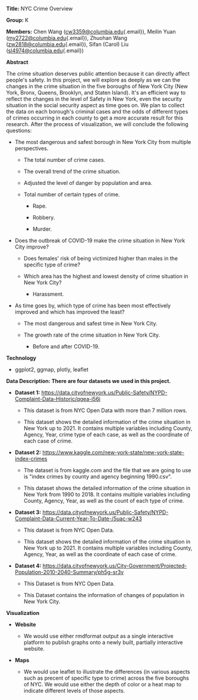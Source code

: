 **Title:** NYC Crime Overview

**Group:** K

**Members:** Chen Wang
([cw3359\@columbia.edu](mailto:cw3359@columbia.edu){.email}), Meilin
Yuan ([my2722\@columbia.edu](mailto:my2722@columbia.edu){.email}),
Zhuohan Wang
([zw2818\@columbia.edu](mailto:zw2818@columbia.edu){.email}), Sifan
(Carol) Liu ([sl4974\@columbia.edu](mailto:sl4974@columbia.edu){.email})

**Abstract**

The crime situation deserves public attention because it can directly
affect people's safety. In this project, we will explore as deeply as we
can the changes in the crime situation in the five boroughs of New York
City (New York, Bronx, Queens, Brooklyn, and Staten Island). It's an
efficient way to reflect the changes in the level of Safety in New York,
even the security situation in the social security aspect as time goes
on. We plan to collect the data on each borough's criminal cases and the
odds of different types of crimes occurring in each county to get a more
accurate result for this research. After the process of visualization,
we will conclude the following questions:

-   The most dangerous and safest borough in New York City from multiple
    perspectives.

    -   The total number of crime cases.

    -   The overall trend of the crime situation.

    -   Adjusted the level of danger by population and area.

    -   Total number of certain types of crime.

        -   Rape.

        -   Robbery.

        -   Murder.

-   Does the outbreak of COVID-19 make the crime situation in New York
    City improve?

    -   Does females' risk of being victimized higher than males in the
        specific type of crime?

    -   Which area has the highest and lowest density of crime situation
        in New York City?

        -   Harassment.

-   As time goes by, which type of crime has been most effectively
    improved and which has improved the least?

    -   The most dangerous and safest time in New York City.

    -   The growth rate of the crime situation in New York City.

        -   Before and after COVID-19.

**Technology**

-   ggplot2, ggmap, plotly, leaflet

**Data Description: There are four datasets we used in this project.**

-   **Dataset 1:**
    <https://data.cityofnewyork.us/Public-Safety/NYPD-Complaint-Data-Historic/qgea-i56i>

    -   This dataset is from NYC Open Data with more than 7 million
        rows.

    -   This dataset shows the detailed information of the crime
        situation in New York up to 2021. It contains multiple variables
        including County, Agency, Year, crime type of each case, as well
        as the coordinate of each case of crime.

-   **Dataset 2:**
    <https://www.kaggle.com/new-york-state/new-york-state-index-crimes>

    -   The dataset is from kaggle.com and the file that we are going to
        use is "index crimes by county and agency beginning 1990.csv".

    -   This dataset shows the detailed information of the crime
        situation in New York from 1990 to 2018. It contains multiple
        variables including County, Agency, Year, as well as the count
        of each type of crime.

-   **Dataset 3:**
    <https://data.cityofnewyork.us/Public-Safety/NYPD-Complaint-Data-Current-Year-To-Date-/5uac-w243>

    -   This dataset is from NYC Open Data.

    -   This dataset shows the detailed information of the crime
        situation in New York up to 2021. It contains multiple variables
        including County, Agency, Year, as well as the coordinate of
        each case of crime.

-   **Dataset 4:**
    <https://data.cityofnewyork.us/City-Government/Projected-Population-2010-2040-Summary/ph5g-sr3v>

    -   This Dataset is from NYC Open Data.

    -   This Dataset contains the information of changes of population
        in New York City.

**Visualization**

-   **Website**

    -   We would use either rmdformat output as a single interactive
        platform to publish graphs onto a newly built, partially
        interactive website.

-   **Maps**

    -   We would use leaflet to illustrate the differences (in various
        aspects such as precent of specific type to crime) across the
        five boroughs of NYC. We would use either the depth of color or
        a heat map to indicate different levels of those aspects.
